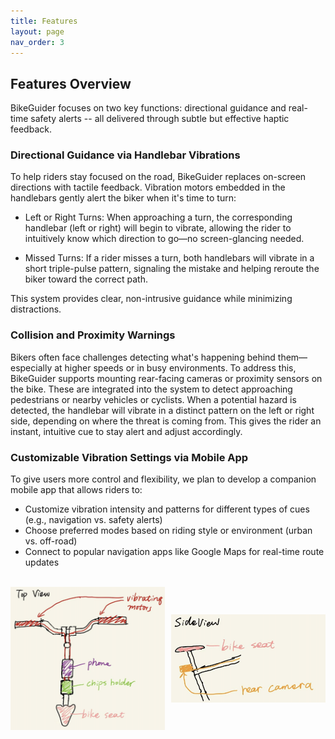 ```yaml
---
title: Features
layout: page
nav_order: 3
---
```


## Features Overview

BikeGuider focuses on two key functions: directional guidance and real-time safety alerts -- all delivered through subtle but effective haptic feedback.

### Directional Guidance via Handlebar Vibrations

To help riders stay focused on the road, BikeGuider replaces on-screen directions with tactile feedback. Vibration motors embedded in the handlebars gently alert the biker when it's time to turn:

- Left or Right Turns: When approaching a turn, the corresponding handlebar (left or right) will begin to vibrate, allowing the rider to intuitively know which direction to go—no screen-glancing needed.

- Missed Turns: If a rider misses a turn, both handlebars will vibrate in a short triple-pulse pattern, signaling the mistake and helping reroute the biker toward the correct path.

This system provides clear, non-intrusive guidance while minimizing distractions.

### Collision and Proximity Warnings

Bikers often face challenges detecting what's happening behind them—especially at higher speeds or in busy environments. To address this, BikeGuider supports mounting rear-facing cameras or proximity sensors on the bike. These are integrated into the system to detect approaching pedestrians or nearby vehicles or cyclists. When a potential hazard is detected, the handlebar will vibrate in a distinct pattern on the left or right side, depending on where the threat is coming from. This gives the rider an instant, intuitive cue to stay alert and adjust accordingly.


### Customizable Vibration Settings via Mobile App

To give users more control and flexibility, we plan to develop a companion mobile app that allows riders to:
- Customize vibration intensity and patterns for different types of cues (e.g., navigation vs. safety alerts)
- Choose preferred modes based on riding style or environment (urban vs. off-road)
- Connect to popular navigation apps like Google Maps for real-time route updates

<br>

<div style="display: table;">
  <div style="display: table-cell; vertical-align: middle; padding-right: 10px;">
    <img src="Images/sketch_top.png" alt="top sketch" width="350">
  </div>
  <div style="display: table-cell; vertical-align: middle;">
    <img src="Images/sketch_side.png" alt="side sketch" width="350">
  </div>
</div>
